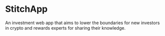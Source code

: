 # StitchApp
An investment web app that aims to lower the boundaries for new investors in crypto and rewards experts for sharing their knowledge.
